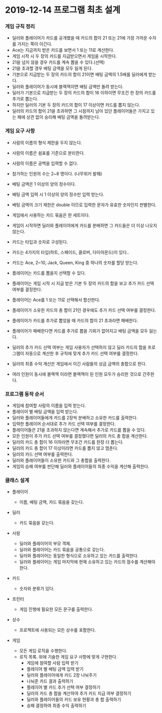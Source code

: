 # 2019-12-14 프로그램 최초 설계

### 게임 규칙 정리
- 딜러와 플레이어가 카드를 공개했을 때 카드의 합이 21 또는 21에 가장 가까운 수자를 가지는 쪽이 이긴다.
- Ace는 지금까지 받은 카드를 보면서 1 또는 11로 계산한다.
- 게임 시작 시 두 장의 카드를 지급받으면서 게임을 시작한다.
- 21을 넘지 않을 경우 카드를 계속 뽑을 수 있다.(선택)
- 21을 초과할 경우 배팅 금액을 모두 잃게 된다.
- 기본으로 지급받는 두 장의 카드의 합이 21이면 배팅 금액의 1.5배를 딜러에게 받는다.
- 딜러와 플레이어가 동시에 블랙잭이면 배팅 금액만 돌려 받는다.
- 딜러가 기본으로 지급받는 두 장의 카드의 합이 16 이하이면 무조건 한 장의 카드를 추가로 뽑는다.
- 하지만 딜러의 기본 두 장의 카드의 합이 17 이상이면 카드를 뽑지 않는다.
- 딜러의 카드의 합이 21을 초과하면 그 시점까지 남아 있던 플레이어들은 가지고 있는 패에 상관 없이 승리해 배팅 금액을 돌려받는다.

### 게임 요구 사항
- 사람의 이름의 형식 제한을 두지 않는다.
- 사람의 이름은 쉼표를 기준으로 분리한다.
- 사람의 이름은 공백을 입력할 수 없다.
- 참가하는 인원의 수는 2~8 명이다. (나무위키 발췌)

- 배팅 금액은 1 이상의 양의 정수이다.
- 배팅 금액 입력 시 1 이상의 양의 정수만 입력 받는다.
- 배팅 금액의 크기 제한은 double 이므로 입력한 문자가 유효한 숫자인지 판별한다.

- 게임에서 사용하는 카드 묶음은 한 세트이다.
- 게임이 시작하면 딜러와 플레이어에게 카드를 분배하면 그 카드들은 더 이상 나오지 않는다.
- 카드는 타입과 숫자로 구성된다.
- 카드는 4가지의 타입(하트, 스페이드, 클로버, 다이아몬드)이 있다..
- 카드는 Ace, 2~10, Jack, Queen, King 중 하나의 숫자를 할당 받는다.

- 플레이어는 카드를 뽑을지 선택할 수 있다.
- 플레이어는 게임 시작 시 지급 받은 기본 두 장의 카드의 합을 보고 추가 카드 선택 여부를 결정한다.
- 플레이어는 Ace를 1 또는 11로 선택해서 합산한다.
- 플레이어가 소유한 카드의 총 합이 21인 경우에도 추가 카드 선택 여부를 결정한다.
- 플레이어가 카드를 추가로 뽑았을 때 카드의 합이 21 초과라면 패배한다.
- 플레이어가 패배한다면 카드를 추가로 뽑을 기회가 없어지고 배팅 금액을 모두 잃는다.
- 딜러의 추가 카드 선택 여부는 게임 사용자가 선택하지 않고 딜러 카드의 합을 프로그램이 자동으로 계산한 후 규칙에 맞게 추가 카드 선택 여부를 결정한다.
- 딜러의 최종 수익 계산은 게임에서 이긴 사람들의 상금 금액의 총합으로 한다.
- 여러 인원이 동시에 블랙잭 이라면 블랙잭이 된 인원 모두가 승리한 것으로 간주한다.

### 프로그램 동작 순서
- 게임에 참여할 사람의 이름을 입력 받는다.
- 플레이어 별 배팅 금액을 입력 받는다.
- 딜러와 플레이어들에게 카드를 2장씩 분배하고 소유한 카드를 출력한다.
- 입력한 플레이어 순서대로 추가 카드 선택 여부를 결정한다.
- 플레이어들은 21을 초과하지 않는다면 계속해서 추가로 카드를 뽑을 수 있다.
- 모든 인원이 추가 카드 선택 여부를 결정했다면 딜러의 카드 총 합을 계산한다.
- 딜러의 카드 총 합이 16 이하라면 무조건 카드를 한장 더 뽑는다.
- 딜러의 카드 총 합이 17 이상이라면 카드를 뽑지 않고 멈춘다.
- 딜러의 카드 선택 여부를 출력한다.
- 딜러와 플레이어들이 소유한 카드와 그 총합을 출력한다.
- 게임의 승패 여부를 판단해 딜러와 플레이어들의 최종 수익을 계산해 출력한다.

### 클래스 설계
* 플레이어
    - 이름, 배팅 금액, 카드 묶음을 갖는다.

* 딜러
    - 카드 묶음을 갖는다.

* 사람
    - 딜러와 플레이어의 부모 객체.
    - 딜러와 플레이어는 카드 묶음을 공통으로 갖는다.
    - 딜러와 플레이어는 동일한 형식으로 소유하고 있는 카드를 출력한다.
    - 딜러와 플레이어는 게임 마지막에 현재 소유하고 있는 카드의 점수를 계산해야 한다.

* 카드
    - 숫자와 분류가 있다.

* 프린터
    - 게임 진행에 필요한 모든 문구를 출력한다.

* 상수
    - 프로젝트에 사용되는 모든 상수를 포함한다.

* 게임
    - 모든 게임 로직을 수행한다.
    - 로직 목록. 위에 기술한 게임 요구 사항에 맞게 구현한다.
        + 게임에 참여할 사람 입력 받기
        + 플레이어 별 배팅 금액 입력 받기
        + 딜러와 플레이어에게 카드 2장 나눠주기
        + 나눠준 카드 결과 출력하기
        + 플레이어 별 카드 추가 선택 여부 결정하기
        + 딜러의 카드 총 합을 계산하여 추가 카드 지급 여부 결정하기
        + 딜러와 플레이어들의 카드 보유 현황과 총 합 출력하기
        + 승패 결정하여 최종 수익 출력하기